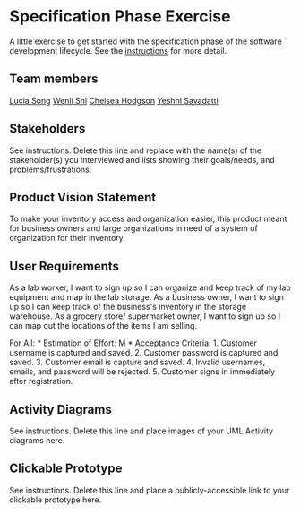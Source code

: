 # Specification Phase Exercise

A little exercise to get started with the specification phase of the software development lifecycle. See the [instructions](instructions.md) for more detail.

## Team members

[Lucia Song](https://github.com/lys7942)
[Wenli Shi](https://github.com/WenliShi2332)
[Chelsea Hodgson](https://github.com/Chelsea-Hodgson)
[Yeshni Savadatti](https://github.com/yeshnii)

## Stakeholders

See instructions. Delete this line and replace with the name(s) of the stakeholder(s) you interviewed and lists showing their goals/needs, and problems/frustrations.

## Product Vision Statement

To make your inventory access and organization easier, this product meant for business owners and large organizations in need of a system of organization for their inventory. 

## User Requirements

As a lab worker, I want to sign up so I can organize and keep track of my lab equipment and map in the lab storage.
As a business owner, I want to sign up so I can keep track of the business's inventory in the storage warehouse.
As a grocery store/ supermarket owner, I want to sign up so I can map out the locations of the items I am selling.

For All:
    * Estimation of Effort: M
    * Acceptance Criteria:
        1. Customer username is captured and saved.
        2. Customer password is captured and saved.
        3. Customer email is capture and saved.
        4. Invalid usernames, emails, and password will be rejected.
        5. Customer signs in immediately after registration.

## Activity Diagrams

See instructions. Delete this line and place images of your UML Activity diagrams here.

## Clickable Prototype

See instructions. Delete this line and place a publicly-accessible link to your clickable prototype here.
